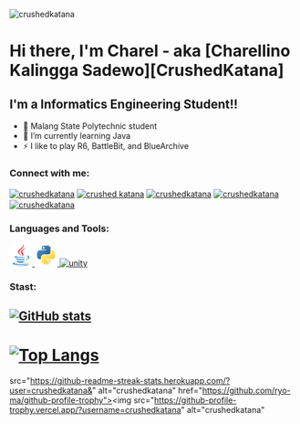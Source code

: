 


<p align="left"> <img src="https://komarev.com/ghpvc/?username=crushedkatana&label=Profile%20views&color=0e75b6&style=flat" alt="crushedkatana" /> </p>

# Hi there, I'm Charel - aka [Charellino Kalingga Sadewo][CrushedKatana]

## I'm a Informatics Engineering Student!!

- 🔭 Malang State Polytechnic student
- 🌱 I’m currently learning Java
- ⚡ I like to play R6, BattleBit, and BlueArchive

### Connect with me:
<a href="https://twitter.com/crushedkatana" target="blank"><img align="center" src="https://raw.githubusercontent.com/rahuldkjain/github-profile-readme-generator/master/src/images/icons/Social/twitter.svg" alt="crushedkatana" height="30" width="40" /></a>
<a href="https://fb.com/crushed katana" target="blank"><img align="center" src="https://raw.githubusercontent.com/rahuldkjain/github-profile-readme-generator/master/src/images/icons/Social/facebook.svg" alt="crushed katana" height="30" width="40" /></a>
<a href="https://instagram.com/crushedkatana" target="blank"><img align="center" src="https://raw.githubusercontent.com/rahuldkjain/github-profile-readme-generator/master/src/images/icons/Social/instagram.svg" alt="crushedkatana" height="30" width="40" /></a>
<a href="https://www.youtube.com/c/crushedkatana" target="blank"><img align="center" src="https://raw.githubusercontent.com/rahuldkjain/github-profile-readme-generator/master/src/images/icons/Social/youtube.svg" alt="crushedkatana" height="30" width="40" /></a>
<a href="https://discord.gg/crushedkatana" target="blank"><img align="center" src="https://raw.githubusercontent.com/rahuldkjain/github-profile-readme-generator/master/src/images/icons/Social/discord.svg" alt="crushedkatana" height="30" width="40" /></a>
</p>

<h3 align="left">Languages and Tools:</h3>
<p align="left"> <a href="https://www.java.com" target="_blank" rel="noreferrer"> <img src="https://raw.githubusercontent.com/devicons/devicon/master/icons/java/java-original.svg" alt="java" width="40" height="40"/> </a> <a href="https://www.python.org" target="_blank" rel="noreferrer"> <img src="https://raw.githubusercontent.com/devicons/devicon/master/icons/python/python-original.svg" alt="python" width="40" height="40"/> </a> <a href="https://unity.com/" target="_blank" rel="noreferrer"> <img src="https://www.vectorlogo.zone/logos/unity3d/unity3d-icon.svg" alt="unity" width="40" height="40"/> </a> </p>

### Stast:
[![GitHub stats](https://github-readme-stats.vercel.app/api?username=CrushedKatana&show_icons=true&theme=merko)](https://github.com/Crushedkatana)
-
[![Top Langs](https://github-readme-stats.vercel.app/api/top-langs/?username=CrushedKatana&layout=compact&theme=merko)](https://github.com/CrushedKatana)
=
src="https://github-readme-streak-stats.herokuapp.com/?user=crushedkatana&" alt="crushedkatana" 
href="https://github.com/ryo-ma/github-profile-trophy"><img src="https://github-profile-trophy.vercel.app/?username=crushedkatana" alt="crushedkatana"
